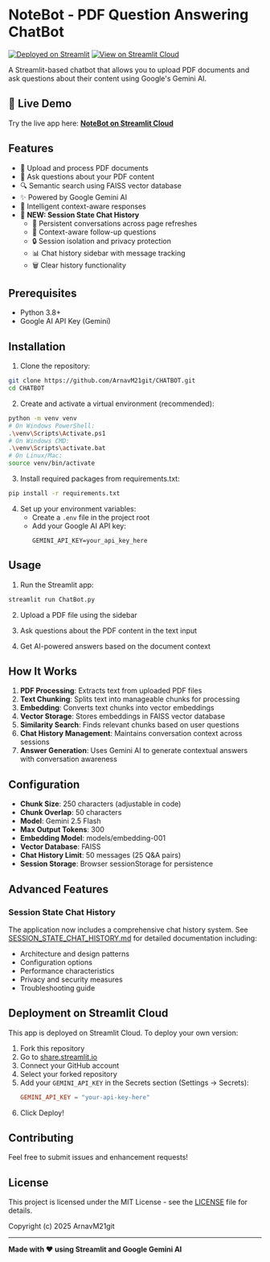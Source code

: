# NoteBot - PDF Question Answering ChatBot

[![Deployed on Streamlit](https://img.shields.io/badge/Deployed%20on-Streamlit-FF4B4B?logo=streamlit&logoColor=white)](https://chatbot-arnavm.streamlit.app/)
[![View on Streamlit Cloud](https://static.streamlit.io/badges/streamlit_badge_black_white.svg)](https://chatbot-arnavm.streamlit.app/)

A Streamlit-based chatbot that allows you to upload PDF documents and ask questions about their content using Google's Gemini AI.

## 🚀 Live Demo

Try the live app here: **[NoteBot on Streamlit Cloud](https://chatbot-arnavm.streamlit.app/)**

## Features

- 📄 Upload and process PDF documents
- 🤖 Ask questions about your PDF content
- 🔍 Semantic search using FAISS vector database
- ✨ Powered by Google Gemini AI
- 💬 Intelligent context-aware responses
- 📝 **NEW: Session State Chat History**
  - 💾 Persistent conversations across page refreshes
  - 🔄 Context-aware follow-up questions
  - 🔒 Session isolation and privacy protection
  - 📊 Chat history sidebar with message tracking
  - 🗑️ Clear history functionality

## Prerequisites

- Python 3.8+
- Google AI API Key (Gemini)

## Installation

1. Clone the repository:
```bash
git clone https://github.com/ArnavM21git/CHATBOT.git
cd CHATBOT
```

2. Create and activate a virtual environment (recommended):
```bash
python -m venv venv
# On Windows PowerShell:
.\venv\Scripts\Activate.ps1
# On Windows CMD:
.\venv\Scripts\activate.bat
# On Linux/Mac:
source venv/bin/activate
```

3. Install required packages from requirements.txt:
```bash
pip install -r requirements.txt
```

4. Set up your environment variables:
   - Create a `.env` file in the project root
   - Add your Google AI API key:
     ```
     GEMINI_API_KEY=your_api_key_here
     ```

## Usage

1. Run the Streamlit app:
```bash
streamlit run ChatBot.py
```

2. Upload a PDF file using the sidebar

3. Ask questions about the PDF content in the text input

4. Get AI-powered answers based on the document context

## How It Works

1. **PDF Processing**: Extracts text from uploaded PDF files
2. **Text Chunking**: Splits text into manageable chunks for processing
3. **Embedding**: Converts text chunks into vector embeddings
4. **Vector Storage**: Stores embeddings in FAISS vector database
5. **Similarity Search**: Finds relevant chunks based on user questions
6. **Chat History Management**: Maintains conversation context across sessions
7. **Answer Generation**: Uses Gemini AI to generate contextual answers with conversation awareness

## Configuration

- **Chunk Size**: 250 characters (adjustable in code)
- **Chunk Overlap**: 50 characters
- **Model**: Gemini 2.5 Flash
- **Max Output Tokens**: 300
- **Embedding Model**: models/embedding-001
- **Vector Database**: FAISS
- **Chat History Limit**: 50 messages (25 Q&A pairs)
- **Session Storage**: Browser sessionStorage for persistence

## Advanced Features

### Session State Chat History

The application now includes a comprehensive chat history system. See [SESSION_STATE_CHAT_HISTORY.md](SESSION_STATE_CHAT_HISTORY.md) for detailed documentation including:

- Architecture and design patterns
- Configuration options
- Performance characteristics
- Privacy and security measures
- Troubleshooting guide

## Deployment on Streamlit Cloud

This app is deployed on Streamlit Cloud. To deploy your own version:

1. Fork this repository
2. Go to [share.streamlit.io](https://share.streamlit.io)
3. Connect your GitHub account
4. Select your forked repository
5. Add your `GEMINI_API_KEY` in the Secrets section (Settings → Secrets):
   ```toml
   GEMINI_API_KEY = "your-api-key-here"
   ```
6. Click Deploy!

## Contributing

Feel free to submit issues and enhancement requests!

## License

This project is licensed under the MIT License - see the [LICENSE](LICENSE) file for details.

Copyright (c) 2025 ArnavM21git

---

**Made with ❤️ using Streamlit and Google Gemini AI**

